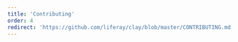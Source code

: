 ```yaml
---
title: 'Contributing'
order: 4
redirect: 'https://github.com/liferay/clay/blob/master/CONTRIBUTING.md'
---
```

